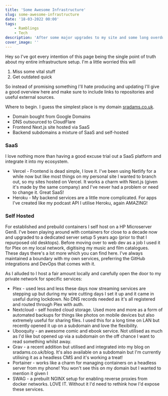 ```yaml
---
title: 'Some Awesome Infrastructure'
slug: some-awesome-infrastructure
date: '18-03-2022 00:00'
tags:
    - Ramblings
    - Tech
description: 'After some major upgrades to my site and some long overdue links with my self hosted setup I wanted to document some of my cool setup.'
cover_image: ''
---
```


Hey so I've got every intention of this page being the single point of truth about my entire infrastructure setup. I'm a little worried this will

1. Miss some vital stuff
2. Get outdated quick

So instead of promising something I'll hate producing and updating I'll give a good overview here and make sure to include links to repositories and useful external sources.

Where to begin. I guess the simplest place is my domain [sradams.co.uk](https://sradams.co.uk).

* Domain bought from Google Domains
* DNS outsourced to CloudFlare
* Frontend Next.js site hosted via SaaS
* Backend subdomains a mixture of SaaS and self-hosted

### SaaS
I love nothing more than having a good excuse trial out a SaaS platform and integrate it into my ecosystem.
- Vercel - Frontend is dead simple, I love it. I've been using Netlify for a while now but like most things on my personal site I wanted to branch out, so my sites hosted on Vercel. It works a charm with Next.js (given it's made by the same company) and I've never had a problem or need to change it. Great SaaS!
- Heroku - My backend services are a little more complicated. For apps I've created like my podcast API I utilise Heroku, again AMAZING!

### Self Hosted
For established and prebuild containers I self host on a HP Microserver Gen8. I've been playing around with containers for close to a decade now and upgraded to a dedicated server setup 5 years ago (prior to that I repurposed old desktops). Before moving over to web dev as a job I used it for Plex on my local network, digitising my music and film catalogues. These days there's a lot more which you can find here. I've always maintained a boundary with my own services, preferring the GitHub integrations and DevOps that comes with it.

As I alluded to I host a fair amount locally and carefully open the door to my private network for specific services:
* Plex - used less and less these days now streaming services are stepping up but during my wire cutting days I set it up and it came in useful during lockdown. No DNS records needed as it's all registered and routed through Plex with auth.
* Nextcloud - self hosted cloud storage. Used more and more as a form of automated backups for things like photos on mobile devices but also extremely useful for sharing files. I used this for a long time on LAN but recently opened it up on a subdomain and love the flexibility.
* Ubooquity - an awesome comic and ebook service. Not utilised as much as I'd like but opened up via a subdomain on the off chance I want to read something whilst away.
* Grav - a recent addition but utilised and integrated into my blog on sradams.co.uk/blog. It's also available on a subdomain but I'm currently utilising it as a headless CMS and it's working a treat!
* Portainer - works like a charm for managing containers on a headless server from my phone! You won't see this on my domain but I wanted to mention it given I 
* SWAG - a prebuilt NGINX setup for enabling reverse proxies from docker networks. LOVE IT. Without it I'd need to rethink how I'd expose these services.